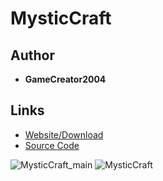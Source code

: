 <detail>

# MysticCraft
  
>
  
## Author 
- **GameCreator2004** 

## Links
- [Website/Download](https://gc2k4-studio.itch.io/mysticcraft)  
- [Source Code](https://github.com/GameCreator2004/mysticcraft)  

![MysticCraft_main](https://github.com/masato462/Minicraft-Rebuild-and-Mod-Archives/blob/master/minicraft_archives/Minicraft%20Mods/Alecraft/readme_shot/mysticcraft_main.png)
![MysticCraft](https://github.com/masato462/Minicraft-Rebuild-and-Mod-Archives/blob/master/minicraft_archives/Minicraft%20Mods/Alecraft/readme_shot/mysticcraft.png)
</detail>
<p>

<detail>